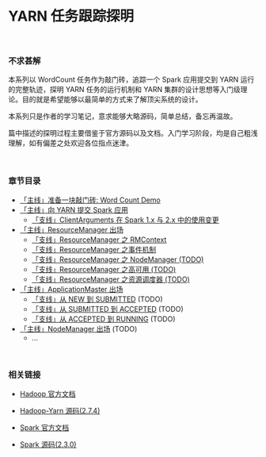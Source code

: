 # YARN 任务跟踪探明

<br>

### 不求甚解

本系列以 WordCount 任务作为敲门砖，追踪一个 Spark 应用提交到 YARN 运行的完整轨迹，探明 YARN 任务的运行机制和 YARN 集群的设计思想等入门级理论。目的就是希望能够以最简单的方式来了解顶尖系统的设计。

本系列只是作者的学习笔记，意求能够大略源码，简单总结，备忘再温故。

篇中描述的探明过程主要借鉴于官方源码以及文档。入门学习阶段，均是自己粗浅理解，如有偏差之处欢迎各位指点迷津。

<br>

### 章节目录

* [「主线」准备一块敲门砖: Word Count Demo](./1.&#32;Demo.md)
* [「主线」向 YARN 提交 Spark 应用](./2.&#32;Client.md)
    * [「支线」ClientArguments 在 Spark 1.x 与 2.x 中的使用变更](./2.1&#32;ClientArguments.md)
* [「主线」ResourceManager 出场](./3.&#32;ResourceManager.md)
    * [「支线」ResourceManager 之 RMContext](./3.1&#32;RMContext.md)
    * [「支线」ResourceManager 之事件机制](./3.2&#32;EventDispatcher.md)
    * [「支线」ResourceManager 之 NodeManager (TODO)](./3.3&#32;RMHignAvaliable.md)
    * [「支线」ResourceManager 之高可用 (TODO)](./3.3&#32;RMHignAvaliable.md)
    * [「支线」ResourceManager 之资源调度器 (TODO)](./3.4&#32;ResourceScheduler.md)
* [「主线」ApplicationMaster 出场](./4.&#32;ApplicationMaster.md)
    * [「支线」从 NEW 到 SUBMITTED](./4.1&#32;AM-1.md) (TODO)
    * [「支线」从 SUBMITTED 到 ACCEPTED]() (TODO)
    * [「支线」从 ACCEPTED 到 RUNNING]() (TODO)
* [「主线」NodeManager 出场]() (TODO)
    * ...

<br>

### 相关链接

* [Hadoop 官方文档](http://hadoop.apache.org/docs/r2.7.4/hadoop-yarn/hadoop-yarn-site/index.html)

* [Hadoop-Yarn 源码(2.7.4)](https://github.com/apache/hadoop/tree/release-2.7.4-RC0/hadoop-yarn-project/hadoop-yarn)

* [Spark 官方文档](http://spark.apache.org/docs/2.3.0/)

* [Spark 源码(2.3.0)](https://github.com/apache/spark/tree/v2.3.0)
